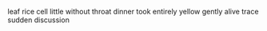 leaf rice cell little without throat dinner took entirely yellow gently alive trace sudden discussion